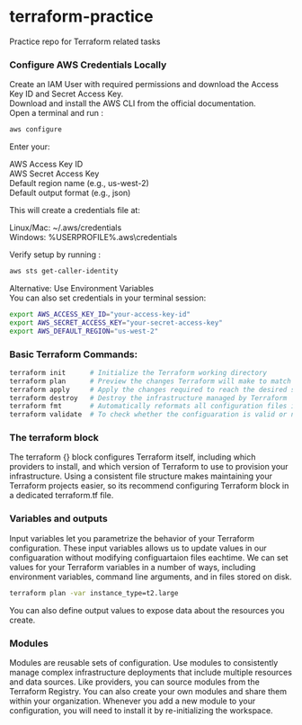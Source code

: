 # terraform-practice
Practice repo for Terraform related tasks      

### Configure AWS Credentials Locally    

Create an IAM User with required permissions and download the Access Key ID and Secret Access Key.      
Download and install the AWS CLI from the official documentation.         
Open a terminal and run :        

```bash
aws configure
```

Enter your:        

AWS Access Key ID        
AWS Secret Access Key         
Default region name (e.g., us-west-2)           
Default output format (e.g., json)       

This will create a credentials file at:         

Linux/Mac: ~/.aws/credentials          
Windows: %USERPROFILE%\.aws\credentials        

Verify setup by running :       

```bash
aws sts get-caller-identity
```         

Alternative: Use Environment Variables           
You can also set credentials in your terminal session:         

```bash
export AWS_ACCESS_KEY_ID="your-access-key-id"
export AWS_SECRET_ACCESS_KEY="your-secret-access-key"
export AWS_DEFAULT_REGION="us-west-2"
``` 

### Basic Terraform Commands:    

```bash
terraform init      # Initialize the Terraform working directory
terraform plan      # Preview the changes Terraform will make to match your configuration
terraform apply     # Apply the changes required to reach the desired state
terraform destroy   # Destroy the infrastructure managed by Terraform
terraform fmt       # Automatically reformats all configuration files in the current directory according to HashiCorp's recommended style.
terraform validate  # To check whether the configuaration is valid or not
```

### The terraform block

The terraform {} block configures Terraform itself, including which providers to install, and which version of Terraform to use to provision your infrastructure. Using a consistent file structure makes maintaining your Terraform projects easier, so its recommend configuring Terraform block in a dedicated terraform.tf file.

### Variables and outputs

Input variables let you parametrize the behavior of your Terraform configuration. These input variables allows us to update values in our configuaration without modifying configuartaion files eachtime. We can set values for your Terraform variables in a number of ways, including environment variables, command line arguments, and in files stored on disk.         
```bash 
terraform plan -var instance_type=t2.large
```
You can also define output values to expose data about the resources you create.

### Modules

Modules are reusable sets of configuration. Use modules to consistently manage complex infrastructure deployments that include multiple resources and data sources. Like providers, you can source modules from the Terraform Registry. You can also create your own modules and share them within your organization. Whenever you add a new module to your configuration, you will need to install it by re-initializing the workspace.